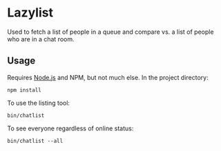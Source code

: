 # Lazylist

Used to fetch a list of people in a queue and compare vs. a list of people
who are in a chat room.

## Usage

Requires [Node.js](https://nodejs.org) and NPM, but not much else. In the
project directory:

    npm install

To use the listing tool:

    bin/chatlist

To see everyone regardless of online status:

    bin/chatlist --all

